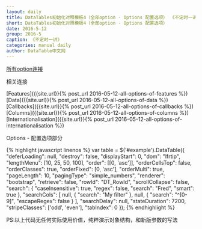```yaml
---
layout: daily
title: DataTables初始化对照模板4（全部option - Options 配置选项） 《不定时一讲》 DataTable中文网
short: DataTables初始化对照模板4（全部option - Options 配置选项）
date: 2016-5-12
group: 2016-5
caption: 《不定时一讲》
categories: manual daily
author: DataTable中文网
---
```

[所有option连接]({{site.url}}/reference/option/)

相关连接

[Features]({{site.url}}{% post_url 2016-05-12-all-options-of-features %})
[Data]({{site.url}}{% post_url 2016-05-12-all-options-of-data %})
[Callbacks]({{site.url}}{% post_url 2016-05-12-all-options-of-callbacks %})
[Columns]({{site.url}}{% post_url 2016-05-12-all-options-of-columns %})
[Internationalisation]({{site.url}}{% post_url 2016-05-12-all-options-of-internationalisation %})

Options - 配置选项部分
<!--more-->

{% highlight javascript linenos %}
var table = $('#example').DataTable({
    "deferLoading": null,
    "destroy": false,
    "displayStart": 0,
    "dom": "lfrtip",
    "lengthMenu": [10, 25, 50, 100],
    "order": [[0, 'asc']],
    "orderCellsTop": false,
    "orderClasses": true,
    "orderFixed": [0, 'asc'],
    "orderMulti": true,
    "pageLength": 10,
    "pagingType": "simple_numbers",
    "renderer": "bootstrap",
    "retrieve": false,
    "rowId": "DT_RowId",
    "scrollCollapse": false,
    "search": {
        "caseInsensitive": true,
        "regex": false,
        "search": "Fred",
        "smart": true
    },
    "searchCols": [
        null, {
        "search": "My filter"
        },
        null,
        {
            "search": "^[0-9]",
            "escapeRegex": false
        }
    ],
    "searchDelay": null,
    "stateDuration": 7200,
    "stripeClasses": ['odd', 'even'],
    "tabIndex": 0
});
{% endhighlight %}

PS:以上代码无任何实际使用价值，纯粹演示对象结构，和新版参数的写法